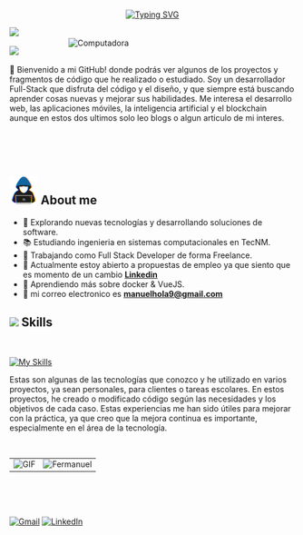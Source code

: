 <br>
<p align="center">
    <a href="https://git.io/typing-svg"><img src="https://readme-typing-svg.herokuapp.com?font=Roboto&weight=500&size=35&pause=1000&color=1168F7&random=false&width=500&lines=Fernando+Espinosa;Computer+Systems+Engineer;Full-Stack+Jr+Developer" alt="Typing SVG" /></a>
</p>

<img src="https://user-images.githubusercontent.com/73097560/115834477-dbab4500-a447-11eb-908a-139a6edaec5c.gif">

<br>

<img src="https://raw.githubusercontent.com/MicaelliMedeiros/micaellimedeiros/master/image/computer-illustration.png" alt="Computadora" min-width="400px" max-width="400px" width="400px" align="right">

![](https://komarev.com/ghpvc/?username=Fermanuel&color=006bed)

<p align="left">
    👋 Bienvenido a mi GitHub! donde podrás ver algunos de los proyectos y fragmentos de código que he realizado o estudiado. Soy un desarrollador Full-Stack que disfruta del código y el diseño, y que siempre está buscando aprender cosas nuevas y mejorar sus habilidades. Me interesa el desarrollo web, las aplicaciones móviles, la inteligencia artificial y el blockchain aunque en estos dos ultimos solo leo blogs o algun articulo de mi interes.
</p>

<br><br><br>

## <picture><img src = "https://github.com/0xAbdulKhalid/0xAbdulKhalid/raw/main/assets/mdImages/about_me.gif" width = 50px></picture> **About me**

- 🤔 Explorando nuevas tecnologías y desarrollando soluciones de software.
- 📚 Estudiando ingenieria en sistemas computacionales en TecNM.
- 💼 Trabajando como Full Stack Developer de forma Freelance.
- 👔 Actualmente estoy abierto a propuestas de empleo ya que siento que es momento de un cambio **[Linkedin](https://www.linkedin.com/in/f-espinosa/)**
- 🌱 Aprendiendo más sobre docker & VueJS.
- 📧 mi correo electronico es **manuelhola9@gmail.com**

## <img src="https://media2.giphy.com/media/QssGEmpkyEOhBCb7e1/giphy.gif?cid=ecf05e47a0n3gi1bfqntqmob8g9aid1oyj2wr3ds3mg700bl&rid=giphy.gif" width ="25"><b> Skills</b>

<br>

[![My Skills](https://skillicons.dev/icons?i=react,js,flutter,git,html,css,c,cpp,cs,bootstrap,dotnet,electron,express,figma,github,jquery,latex,linux,md,materialui,mysql,nodejs,postgres,postman,powershell,prisma,py,sass,supabase,sequelize,vite,wordpress,raspberrypi&perline=13)](https://skillicons.dev)

Estas son algunas de las tecnologías que conozco y he utilizado en varios proyectos, ya sean personales, para clientes o tareas escolares. En estos proyectos, he creado o modificado código según las necesidades y los objetivos de cada caso. Estas experiencias me han sido útiles para mejorar con la práctica, ya que creo que la mejora continua es importante, especialmente en el área de la tecnología.

<br>

<table>
  <tr>
    <td align="center">
      <img alt="GIF" src="https://media.giphy.com/media/836HiJc7pgzy8iNXCn/giphy.gif" width="300px"/>
    </td>
    <td align="center">
      <img src="https://github-readme-stats.vercel.app/api?username=Fermanuel&show_icons=true&theme=dark" alt="Fermanuel" /> 
    </td>
  </tr>
</table>

<br><br><br>

[![Gmail](https://img.shields.io/badge/-GMAIL-D14836?style=for-the-badge&logo=gmail&logoColor=white)](manuelhola9@gmail.com)
[![LinkedIn](https://img.shields.io/badge/-LINKEDIN-0077B5?style=for-the-badge&logo=linkedin&logoColor=white)](www.linkedin.com/in/f-espinosa)
